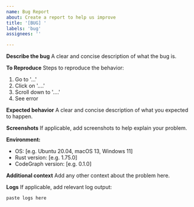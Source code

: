 ```yaml
---
name: Bug Report
about: Create a report to help us improve
title: '[BUG] '
labels: 'bug'
assignees: ''

---
```


**Describe the bug**
A clear and concise description of what the bug is.

**To Reproduce**
Steps to reproduce the behavior:
1. Go to '...'
2. Click on '....'
3. Scroll down to '....'
4. See error

**Expected behavior**
A clear and concise description of what you expected to happen.

**Screenshots**
If applicable, add screenshots to help explain your problem.

**Environment:**
 - OS: [e.g. Ubuntu 20.04, macOS 13, Windows 11]
 - Rust version: [e.g. 1.75.0]
 - CodeGraph version: [e.g. 0.1.0]

**Additional context**
Add any other context about the problem here.

**Logs**
If applicable, add relevant log output:
```
paste logs here
```